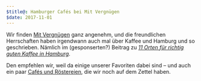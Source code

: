 ```yaml
---
$title@: Hamburger Cafés bei Mit Vergnügen
$date: 2017-11-01 
---
```


Wir finden [Mit Vergnügen](http://mitvergnuegen.com/) ganz angenehm, und die freundlichen Herrschaften haben irgendwann auch mal über Kaffee und Hamburg und so geschrieben. Nämlich im (gesponserten?) Beitrag zu [_11 Orten für richtig guten Kaffee in Hamburg_](https://hamburg.mitvergnuegen.com/2015/11-orte-fuer-richtig-guten-kaffee-in-hamburg).

Den empfehlen wir, weil da einige unserer Favoriten dabei sind – und auch ein paar [Cafés und Röstereien]([url('/content/pages/cafes.md')]), die wir noch auf dem Zettel haben.